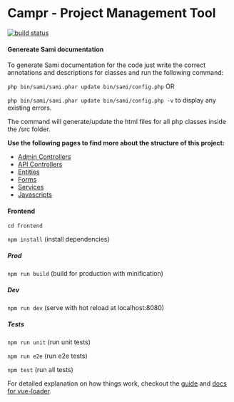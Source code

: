 Campr - Project Management Tool
===============================

[![build status](https://lab.trisoft.ro/campr/campr/badges/master/build.svg)](https://lab.trisoft.ro/campr/campr/commits/master)

#### Genereate Sami documentation

To generate Sami documentation for the code just write the correct annotations and descriptions for classes and run the following command:

`php bin/sami/sami.phar update bin/sami/config.php` OR

`php bin/sami/sami.phar update bin/sami/config.php -v`  to display any existing errors.

The command will generate/update the html files for all php classes inside the /src folder.

**Use the following pages to find more about the structure of this project:**

* [Admin Controllers](backend/src/AppBundle/Resources/docs/AdminControllers.md)
* [API Controllers](backend/src/AppBundle/Resources/docs/ApiControllers.md)
* [Entities](backend/src/AppBundle/Resources/docs/Entities.md)
* [Forms](backend/src/AppBundle/Resources/docs/Forms.md)
* [Services](backend/src/AppBundle/Resources/docs/Services.md)
* [Javascripts](backend/src/AppBundle/Resources/docs/Javascripts.md)

#### Frontend

`cd frontend`

`npm install` (install dependencies)

##### Prod

`npm run build` (build for production with minification)

##### Dev

`npm run dev` (serve with hot reload at localhost:8080)

##### Tests
`npm run unit` (run unit tests)

`npm run e2e` (run e2e tests)

`npm test` (run all tests)

For detailed explanation on how things work, checkout the [guide](http://vuejs-templates.github.io/webpack/) and [docs for vue-loader](http://vuejs.github.io/vue-loader).

